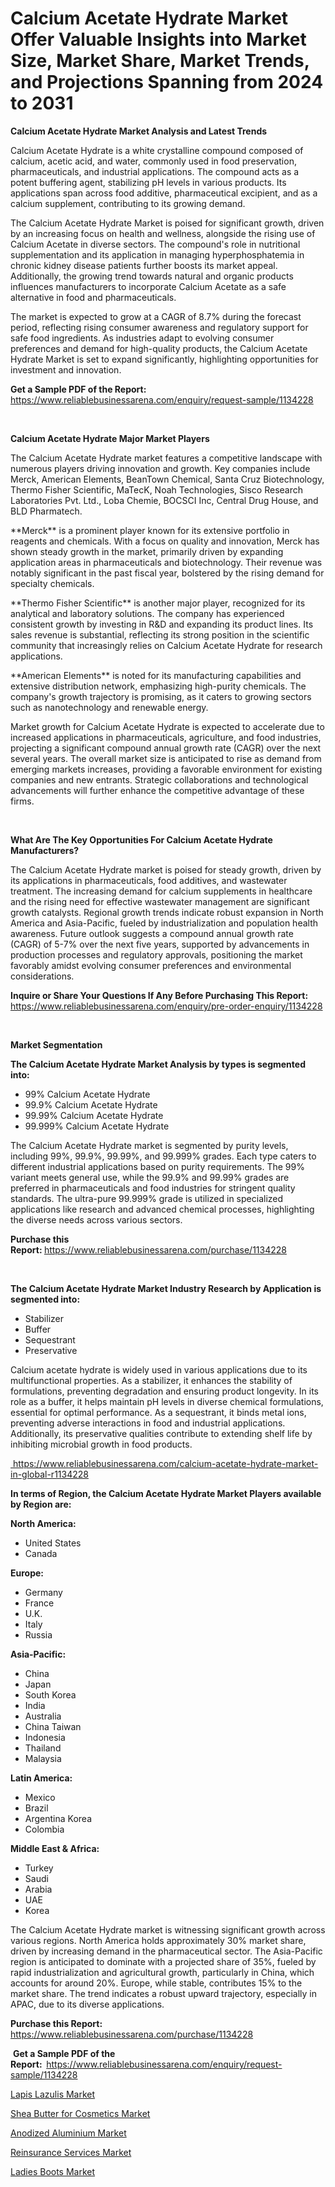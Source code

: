 <p><h1>Calcium Acetate Hydrate Market Offer Valuable Insights into Market Size, Market Share, Market Trends, and Projections Spanning from 2024 to 2031</h1></p><p><strong>Calcium Acetate Hydrate Market Analysis and Latest Trends</strong></p>
<p><p>Calcium Acetate Hydrate is a white crystalline compound composed of calcium, acetic acid, and water, commonly used in food preservation, pharmaceuticals, and industrial applications. The compound acts as a potent buffering agent, stabilizing pH levels in various products. Its applications span across food additive, pharmaceutical excipient, and as a calcium supplement, contributing to its growing demand.</p><p>The Calcium Acetate Hydrate Market is poised for significant growth, driven by an increasing focus on health and wellness, alongside the rising use of Calcium Acetate in diverse sectors. The compound's role in nutritional supplementation and its application in managing hyperphosphatemia in chronic kidney disease patients further boosts its market appeal. Additionally, the growing trend towards natural and organic products influences manufacturers to incorporate Calcium Acetate as a safe alternative in food and pharmaceuticals.</p><p>The market is expected to grow at a CAGR of 8.7% during the forecast period, reflecting rising consumer awareness and regulatory support for safe food ingredients. As industries adapt to evolving consumer preferences and demand for high-quality products, the Calcium Acetate Hydrate Market is set to expand significantly, highlighting opportunities for investment and innovation.</p></p>
<p><strong>Get a Sample PDF of the Report:&nbsp;</strong> <a href="https://www.reliablebusinessarena.com/enquiry/request-sample/1134228?utm_campaign=1265&utm_medium=2&utm_source=Github&utm_content=ia&utm_term=08102024&utm_id=calcium-acetate-hydrate">https://www.reliablebusinessarena.com/enquiry/request-sample/1134228</a></p>
<p>&nbsp;</p>
<p><strong>Calcium Acetate Hydrate Major Market Players</strong></p>
<p><p>The Calcium Acetate Hydrate market features a competitive landscape with numerous players driving innovation and growth. Key companies include Merck, American Elements, BeanTown Chemical, Santa Cruz Biotechnology, Thermo Fisher Scientific, MaTecK, Noah Technologies, Sisco Research Laboratories Pvt. Ltd., Loba Chemie, BOCSCI Inc, Central Drug House, and BLD Pharmatech.</p><p>**Merck** is a prominent player known for its extensive portfolio in reagents and chemicals. With a focus on quality and innovation, Merck has shown steady growth in the market, primarily driven by expanding application areas in pharmaceuticals and biotechnology. Their revenue was notably significant in the past fiscal year, bolstered by the rising demand for specialty chemicals.</p><p>**Thermo Fisher Scientific** is another major player, recognized for its analytical and laboratory solutions. The company has experienced consistent growth by investing in R&D and expanding its product lines. Its sales revenue is substantial, reflecting its strong position in the scientific community that increasingly relies on Calcium Acetate Hydrate for research applications.</p><p>**American Elements** is noted for its manufacturing capabilities and extensive distribution network, emphasizing high-purity chemicals. The company's growth trajectory is promising, as it caters to growing sectors such as nanotechnology and renewable energy.</p><p>Market growth for Calcium Acetate Hydrate is expected to accelerate due to increased applications in pharmaceuticals, agriculture, and food industries, projecting a significant compound annual growth rate (CAGR) over the next several years. The overall market size is anticipated to rise as demand from emerging markets increases, providing a favorable environment for existing companies and new entrants. Strategic collaborations and technological advancements will further enhance the competitive advantage of these firms.</p></p>
<p>&nbsp;</p>
<p><strong>What Are The Key Opportunities For Calcium Acetate Hydrate Manufacturers?</strong></p>
<p><p>The Calcium Acetate Hydrate market is poised for steady growth, driven by its applications in pharmaceuticals, food additives, and wastewater treatment. The increasing demand for calcium supplements in healthcare and the rising need for effective wastewater management are significant growth catalysts. Regional growth trends indicate robust expansion in North America and Asia-Pacific, fueled by industrialization and population health awareness. Future outlook suggests a compound annual growth rate (CAGR) of 5-7% over the next five years, supported by advancements in production processes and regulatory approvals, positioning the market favorably amidst evolving consumer preferences and environmental considerations.</p></p>
<p><strong>Inquire or Share Your Questions If Any Before Purchasing This Report:</strong> <a href="https://www.reliablebusinessarena.com/enquiry/pre-order-enquiry/1134228?utm_campaign=1265&utm_medium=2&utm_source=Github&utm_content=ia&utm_term=08102024&utm_id=calcium-acetate-hydrate">https://www.reliablebusinessarena.com/enquiry/pre-order-enquiry/1134228</a></p>
<p>&nbsp;</p>
<p><strong>Market Segmentation</strong></p>
<p><strong>The Calcium Acetate Hydrate Market Analysis by types is segmented into:</strong></p>
<p><ul><li>99% Calcium Acetate Hydrate</li><li>99.9% Calcium Acetate Hydrate</li><li>99.99% Calcium Acetate Hydrate</li><li>99.999% Calcium Acetate Hydrate</li></ul></p>
<p><p>The Calcium Acetate Hydrate market is segmented by purity levels, including 99%, 99.9%, 99.99%, and 99.999% grades. Each type caters to different industrial applications based on purity requirements. The 99% variant meets general use, while the 99.9% and 99.99% grades are preferred in pharmaceuticals and food industries for stringent quality standards. The ultra-pure 99.999% grade is utilized in specialized applications like research and advanced chemical processes, highlighting the diverse needs across various sectors.</p></p>
<p><strong>Purchase this Report:&nbsp;</strong><a href="https://www.reliablebusinessarena.com/purchase/1134228?utm_campaign=1265&utm_medium=2&utm_source=Github&utm_content=ia&utm_term=08102024&utm_id=calcium-acetate-hydrate">https://www.reliablebusinessarena.com/purchase/1134228</a></p>
<p>&nbsp;</p>
<p><strong>The Calcium Acetate Hydrate Market Industry Research by Application is segmented into:</strong></p>
<p><ul><li>Stabilizer</li><li>Buffer</li><li>Sequestrant</li><li>Preservative</li></ul></p>
<p><p>Calcium acetate hydrate is widely used in various applications due to its multifunctional properties. As a stabilizer, it enhances the stability of formulations, preventing degradation and ensuring product longevity. In its role as a buffer, it helps maintain pH levels in diverse chemical formulations, essential for optimal performance. As a sequestrant, it binds metal ions, preventing adverse interactions in food and industrial applications. Additionally, its preservative qualities contribute to extending shelf life by inhibiting microbial growth in food products.</p></p>
<p><a href="https://www.reliablebusinessarena.com/calcium-acetate-hydrate-market-in-global-r1134228?utm_campaign=1265&utm_medium=2&utm_source=Github&utm_content=ia&utm_term=08102024&utm_id=calcium-acetate-hydrate">&nbsp;https://www.reliablebusinessarena.com/calcium-acetate-hydrate-market-in-global-r1134228</a></p>
<p><strong>In terms of Region, the Calcium Acetate Hydrate Market Players available by Region are:</strong></p>
<p>
    <p> <strong> North America: </strong>
        <ul>
            <li>United States</li>
            <li>Canada</li>
        </ul>
        </p> 
    <p> <strong> Europe: </strong>
        <ul>
            <li>Germany</li>
            <li>France</li>
            <li>U.K.</li>
            <li>Italy</li>
            <li>Russia</li>
        </ul>
        </p> 
    <p> <strong> Asia-Pacific: </strong>
        <ul>
            <li>China</li>
            <li>Japan</li>
            <li>South Korea</li>
            <li>India</li>
            <li>Australia</li>
            <li>China Taiwan</li>
            <li>Indonesia</li>
            <li>Thailand</li>
            <li>Malaysia</li>
        </ul>
        </p> 
    <p> <strong> Latin America: </strong>
        <ul>
            <li>Mexico</li>
            <li>Brazil</li>
            <li>Argentina Korea</li>
            <li>Colombia</li>
        </ul>
        </p> 
    <p> <strong> Middle East & Africa: </strong>
        <ul>
            <li>Turkey</li>
            <li>Saudi</li>
            <li>Arabia</li>
            <li>UAE</li>
            <li>Korea</li>
        </ul>
    </p>
    </p>
<p><p>The Calcium Acetate Hydrate market is witnessing significant growth across various regions. North America holds approximately 30% market share, driven by increasing demand in the pharmaceutical sector. The Asia-Pacific region is anticipated to dominate with a projected share of 35%, fueled by rapid industrialization and agricultural growth, particularly in China, which accounts for around 20%. Europe, while stable, contributes 15% to the market share. The trend indicates a robust upward trajectory, especially in APAC, due to its diverse applications.</p></p>
<p><strong>Purchase this Report: </strong><a href="https://www.reliablebusinessarena.com/purchase/1134228?utm_campaign=1265&utm_medium=2&utm_source=Github&utm_content=ia&utm_term=08102024&utm_id=calcium-acetate-hydrate">https://www.reliablebusinessarena.com/purchase/1134228</a></p>
<p>&nbsp;<strong>Get a Sample PDF of the Report:&nbsp;&nbsp;</strong><a href="https://www.reliablebusinessarena.com/enquiry/request-sample/1134228?utm_campaign=1265&utm_medium=2&utm_source=Github&utm_content=ia&utm_term=08102024&utm_id=calcium-acetate-hydrate">https://www.reliablebusinessarena.com/enquiry/request-sample/1134228</a></p>
<p><strong></strong></p>
<p><p><a href="https://github.com/gulaimolin/Market-Research-Report-List-6/blob/main/lapis-lazulis-market.md?utm_campaign=1265&utm_medium=2&utm_source=Github&utm_content=ia&utm_term=08102024&utm_id=calcium-acetate-hydrate">Lapis Lazulis Market</a></p><p><a href="https://www.linkedin.com/pulse/future-shea-butter-cosmetics-market-global-forecast-trends-2024-weysc?utm_campaign=1265&utm_medium=2&utm_source=Github&utm_content=ia&utm_term=08102024&utm_id=calcium-acetate-hydrate">Shea Butter for Cosmetics Market</a></p><p><a href="https://www.linkedin.com/pulse/market-insights-global-anodized-aluminium-forecast-innovation-zpwke?utm_campaign=1265&utm_medium=2&utm_source=Github&utm_content=ia&utm_term=08102024&utm_id=calcium-acetate-hydrate">Anodized Aluminium Market</a></p><p><a href="https://www.linkedin.com/pulse/reinsurance-services-market-industry-landscape-growth-trajectories-pvxic?utm_campaign=1265&utm_medium=2&utm_source=Github&utm_content=ia&utm_term=08102024&utm_id=calcium-acetate-hydrate">Reinsurance Services Market</a></p><p><a href="https://www.linkedin.com/pulse/global-ladies-boots-market-opportunities-challenges2024-witje?utm_campaign=1265&utm_medium=2&utm_source=Github&utm_content=ia&utm_term=08102024&utm_id=calcium-acetate-hydrate">Ladies Boots Market</a></p></p>